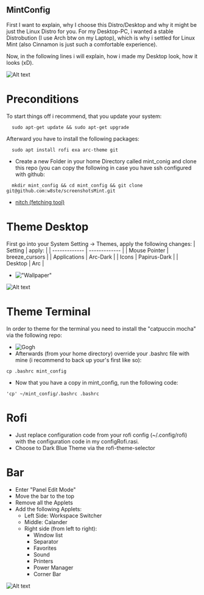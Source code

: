 ## MintConfig
First I want to explain, why I choose this Distro/Desktop and why it might be just the Linux Distro for you.
For my Desktop-PC, i wanted a stable Distrobution (I use Arch btw on my Laptop), which is why i settled for Linux Mint (also Cinnamon 
is just such a comfortable experience).

Now, in the following lines i will explain, how i made my Desktop look, how it looks (xD).



![Alt text](https://github.com/w8ste/screenshotsMint/blob/main/rofi.png)

# Preconditions 
To start things off i recommend, that you update your system:
```
  sudo apt-get update && sudo apt-get upgrade
```
Afterward you have to install the following packages:
```
  sudo apt install rofi exa arc-theme git 
```
- Create a new Folder in your home Directory called mint_conig and clone this repo (you can copy the following in case you have
  ssh configured with github:
```
  mkdir mint_config && cd mint_config && git clone git@github.com:w8ste/screenshotsMint.git
```
- [nitch (fetching tool)](https://github.com/ssleert/nitch)

# Theme Desktop 
First go into your System Setting -> Themes, apply the following changes:
| Setting  | apply: |
| ------------- | ------------- |
| Mouse Pointer  | breeze_cursors  |
| Applications  | Arc-Dark  |
| Icons  | Papirus-Dark  |
| Desktop  | Arc  |

- !["Wallpaper"]("https://github.com/catppuccin/wallpapers/blob/main/minimalistic/dark-cat.png")

![Alt text](https://github.com/w8ste/screenshotsMint/blob/main/Screenshot%20from%202023-03-20%2021-11-34.png)

# Theme Terminal 
In order to theme for the terminal you need to install the "catpuccin mocha" via the 
following repo:
- ![Gogh](https://github.com/Gogh-Co/Gogh)
- Afterwards (from your home directory) override your .bashrc file with mine (i recommend to back up your's first like so):
 ```
 cp .bashrc mint_config
```
- Now that you have a copy in mint_config, run the following code:
 ```
 'cp' ~/mint_config/.bashrc .bashrc
```
  
# Rofi 
- Just replace configuration code from your rofi config (~/.config/rofi) with the configuration code in my configRofi.rasi.
- Choose to Dark Blue Theme via the rofi-theme-selector

# Bar 
- Enter "Panel Edit Mode"
- Move the bar to the top 
- Remove all the Applets
- Add the following Applets: 
  - Left Side: Workspace Switcher
  - Middle: Calander
  - Right side (from left to right):
    - Window list
    - Separator
    - Favorites
    - Sound
    - Printers
    - Power Manager
    - Corner Bar
    
![Alt text](https://github.com/w8ste/screenshotsMint/blob/main/lvim.png)
 
    
